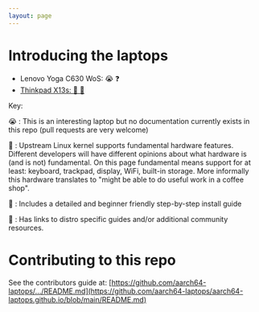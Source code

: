 ```yaml
---
layout: page
---
```


# Introducing the laptops

* Lenovo Yoga C630 WoS: 😭 ❓
* [Thinkpad X13s: 🐧 🔗](laptops/thinkpad_x13s.md)


Key:

😭 : This is an interesting laptop but no documentation currently exists in this repo (pull requests are very welcome)

🐧 : Upstream Linux kernel supports fundamental hardware features. Different
     developers will have different opinions about what hardware is (and is
     not) fundamental. On this page fundamental means support for at least:
     keyboard, trackpad, display, WiFi, built-in storage. More informally
     this hardware translates to "might be able to do useful work in a coffee
     shop".

📗 : Includes a detailed and beginner friendly step-by-step install guide

🔗 : Has links to distro specific guides and/or additional community resources.

# Contributing to this repo

See the contributors guide at:
[https://github.com/aarch64-laptops/.../README.md](https://github.com/aarch64-laptops/aarch64-laptops.github.io/blob/main/README.md)
